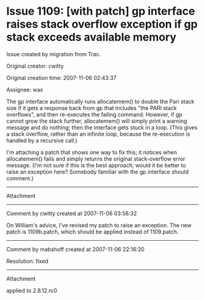 # Issue 1109: [with patch] gp interface raises stack overflow exception if gp stack exceeds available memory

Issue created by migration from Trac.

Original creator: cwitty

Original creation time: 2007-11-06 02:43:37

Assignee: was

The gp interface automatically runs allocatemem() to double the Pari stack size if it gets a response back from gp that includes "the PARI stack overflows", and then re-executes the failing command.  However, if gp cannot grow the stack further, allocatemem() will simply print a warning message and do nothing; then the interface gets stuck in a loop.  (This gives a stack overflow, rather than an infinite loop, because the re-execution is handled by a recursive call.)

I'm attaching a patch that shows one way to fix this; it notices when allocatemem() fails and simply returns the original stack-overflow error message.  (I'm not sure if this is the best approach; would it be better to raise an exception here?  Somebody familiar with the gp interface should comment.)


---

Attachment


---

Comment by cwitty created at 2007-11-06 03:56:32

On William's advice, I've revised my patch to raise an exception.  The new patch is 1109b.patch, which should be applied instead of 1109.patch.


---

Comment by mabshoff created at 2007-11-06 22:16:20

Resolution: fixed


---

Attachment

applied to 2.8.12.rc0
